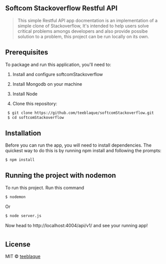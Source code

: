 
## Softcom Stackoverflow Restful API

> This simple Restful API app docmentation is an implementation of a simple clone of Stackoverflow, It's intended to help users solve critical problems amongs developers and also provide possibe solution to a problem, this project can be run locally on its own.

## Prerequisites

To package and run this application, you'll need to:

1. Install and configure softcomStackoverflow

2. Install Mongodb on your machine

3. Install Node

4. Clone this repository:

```sh
 $ git clone https://github.com/teeblaque/softcomStackoverflow.git
 $ cd softcomStackoverflow
```

## Installation

Before you can run the app, you will need to install dependencies. The quickest way to do this is by running npm install and following the prompts:

```sh
$ npm install 
```

## Running the project with nodemon

To run this project. Run this command
 ```sh
$ nodemon 
```

Or

 ```sh
$ node server.js 
```

Now head to http://localhost:4004/api/v1/ and see your running app!

#
## License

MIT © [teeblaque](https://github.com/teeblaque)
